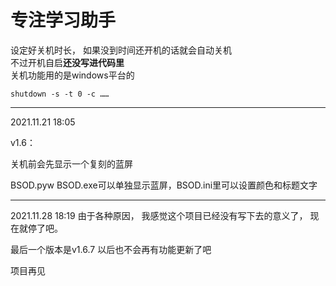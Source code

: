 # 专注学习助手

设定好关机时长，
如果没到时间还开机的话就会自动关机<br/>
不过开机自启**还没写进代码里**<br/>
关机功能用的是windows平台的
```
shutdown -s -t 0 -c ……
```
------
2021.11.21 18:05 

v1.6：

关机前会先显示一个复刻的蓝屏

BSOD.pyw BSOD.exe可以单独显示蓝屏，BSOD.ini里可以设置颜色和标题文字

-----

2021.11.28 18:19
由于各种原因，
我感觉这个项目已经没有写下去的意义了，
现在就停了吧。


最后一个版本是v1.6.7
以后也不会再有功能更新了吧


项目再见
